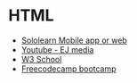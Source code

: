 # HTML
- [Sololearn Mobile app or web](https://www.sololearn.com/)
- [Youtube - EJ media](https://www.youtube.com/playlist?list=PLr6-GrHUlVf_ZNmuQSXdS197Oyr1L9sPB)
- [W3 School](https://www.w3schools.com/html/)
- [Freecodecamp bootcamp](https://www.freecodecamp.org/)
